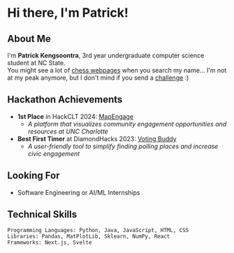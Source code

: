 # Hi there, I'm Patrick!

## About Me
I'm **Patrick Kengsoontra**, 3rd year undergraduate computer science student at NC State. <br>
You might see a lot of [chess webpages](https://ratings.fide.com/profile/39908844) when you search my name... I'm not at my peak anymore, but I don't mind if you send a [challenge](https://lichess.org/@/Journeytosomewhere2) :)

## Hackathon Achievements
- **1st Place** in HackCLT 2024: [MapEngage](https://github.com/mapengage/map-engage)
  - *A platform that visualizes community engagement opportunities and resources at UNC Charlotte*
- **Best First Timer** at DiamondHacks 2023: [Voting Buddy](https://github.com/SquidCooki2/DiamondHacks2023)
  - *A user-friendly tool to simplify finding polling places and increase civic engagement*

## Looking For
- Software Engineering or AI/ML Internships

## Technical Skills
```
Programming Languages: Python, Java, JavaScript, HTML, CSS
Libraries: Pandas, MatPlotLib, Sklearn, NumPy, React
Frameworks: Next.js, Svelte
```

